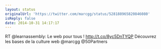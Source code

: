 ```yaml
---
layout: status
originalUrl: 'https://twitter.com/marcgg/status/528188965820846080'
isReply: false
date: 2014-10-31 14:17:17
---
```


RT @learnassembly: Le web pour tous ! http://t.co/8yc5DnTYQP Découvrez les bases de la culture web @marcgg @50Partners
